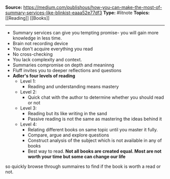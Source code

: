 ---
---
**Source:** https://medium.com/publishous/how-you-can-make-the-most-of-summary-services-like-blinkist-eaaa52e77df3
**Type:** #litnote 
**Topics:** [[Reading]] [[Books]]

----
- Summary services can give you tempting promise- you will gain more knowledge in less time.
- Brain not recording device
- You don't acquire everything you read
- No cross-checking
- You lack complexity and context.
- Summaries compromise on depth and meaninng
- Fluff invites you to deeper reflections and questions
- **Adler's four levels of reading**
	- Level 1:
		- Reading and understanding means mastery
	- Level 2: 
		- Quick chat with the author to determine whether you should read or not
	- Level 3:
		- Reading but its like writing in the sand
		- Passive reading is not the same as mastering the ideas behind it
	- Level 4:
		-  Relating different books on same topic until you master it fully.
		- Compare, argue and explore questions 
		- Construct analysis of the subject which is not available in any of books
		- Best way to read.
**Not all books are created equal. Most are not worth your time but some can change our life**

so quickly browse through summaires to find if the book is worth a read or not.


